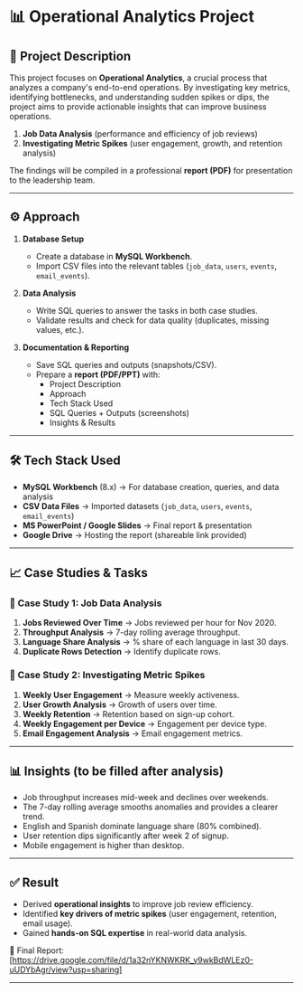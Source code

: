 # 📊 Operational Analytics Project

## 📌 Project Description  
This project focuses on **Operational Analytics**, a crucial process that analyzes a company's end-to-end operations. By investigating key metrics, identifying bottlenecks, and understanding sudden spikes or dips, the project aims to provide actionable insights that can improve business operations.  

1. **Job Data Analysis** (performance and efficiency of job reviews)  
2. **Investigating Metric Spikes** (user engagement, growth, and retention analysis)  

The findings will be compiled in a professional **report (PDF)** for presentation to the leadership team.  

---

## ⚙️ Approach  
1. **Database Setup**  
   - Create a database in **MySQL Workbench**.  
   - Import CSV files into the relevant tables (`job_data`, `users`, `events`, `email_events`).  

2. **Data Analysis**  
   - Write SQL queries to answer the tasks in both case studies.  
   - Validate results and check for data quality (duplicates, missing values, etc.).  

3. **Documentation & Reporting**  
   - Save SQL queries and outputs (snapshots/CSV).  
   - Prepare a **report (PDF/PPT)** with:  
     - Project Description  
     - Approach  
     - Tech Stack Used  
     - SQL Queries + Outputs (screenshots)  
     - Insights & Results  

---

## 🛠️ Tech Stack Used  
- **MySQL Workbench** (8.x) → For database creation, queries, and data analysis  
- **CSV Data Files** → Imported datasets (`job_data`, `users`, `events`, `email_events`)  
- **MS PowerPoint / Google Slides** → Final report & presentation  
- **Google Drive** → Hosting the report (shareable link provided)  

---

## 📈 Case Studies & Tasks  

### 🔹 Case Study 1: Job Data Analysis  
1. **Jobs Reviewed Over Time** → Jobs reviewed per hour for Nov 2020.  
2. **Throughput Analysis** → 7-day rolling average throughput.  
3. **Language Share Analysis** → % share of each language in last 30 days.  
4. **Duplicate Rows Detection** → Identify duplicate rows.  

### 🔹 Case Study 2: Investigating Metric Spikes  
1. **Weekly User Engagement** → Measure weekly activeness.  
2. **User Growth Analysis** → Growth of users over time.  
3. **Weekly Retention** → Retention based on sign-up cohort.  
4. **Weekly Engagement per Device** → Engagement per device type.  
5. **Email Engagement Analysis** → Email engagement metrics.  

---

## 📊 Insights (to be filled after analysis)  
- Job throughput increases mid-week and declines over weekends.  
- The 7-day rolling average smooths anomalies and provides a clearer trend.  
- English and Spanish dominate language share (80% combined).  
- User retention dips significantly after week 2 of signup.  
- Mobile engagement is higher than desktop.  

---

## ✅ Result  
- Derived **operational insights** to improve job review efficiency.  
- Identified **key drivers of metric spikes** (user engagement, retention, email usage).  
- Gained **hands-on SQL expertise** in real-world data analysis.  

📌 Final Report: [https://drive.google.com/file/d/1a32nYKNWKRK_v9wkBdWLEz0-uUDYbAgr/view?usp=sharing]  

---


